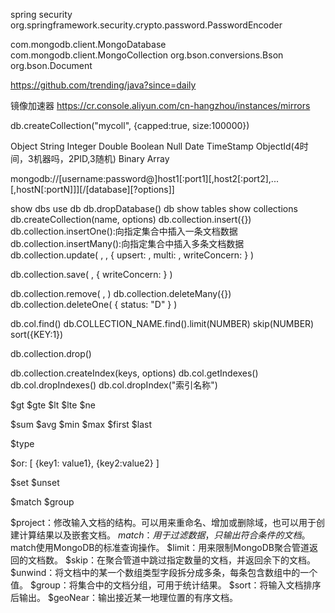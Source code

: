 spring security
org.springframework.security.crypto.password.PasswordEncoder

com.mongodb.client.MongoDatabase
com.mongodb.client.MongoCollection
org.bson.conversions.Bson
org.bson.Document


https://github.com/trending/java?since=daily


镜像加速器
https://cr.console.aliyun.com/cn-hangzhou/instances/mirrors


db.createCollection("mycoll", {capped:true, size:100000})

Object
String
Integer
Double
Boolean
Null
Date
TimeStamp
ObjectId(4时间，3机器吗，2PID,3随机)
Binary
Array


mongodb://[username:password@]host1[:port1][,host2[:port2],...[,hostN[:portN]]][/[database][?options]]


show dbs
use db
db.dropDatabase()
db
show tables
show collections
db.createCollection(name, options)
db.collection.insert({})
db.collection.insertOne():向指定集合中插入一条文档数据
db.collection.insertMany():向指定集合中插入多条文档数据
db.collection.update(
   <query>,
   <update>,
   {
     upsert: <boolean>,
     multi: <boolean>,
     writeConcern: <document>
   }
)

db.collection.save(
   <document>,
   {
     writeConcern: <document>
   }
)

db.collection.remove(
   <query>,
   <justOne>
)
db.collection.deleteMany({})
db.collection.deleteOne( { status: "D" } )

db.col.find()
db.COLLECTION_NAME.find().limit(NUMBER)
skip(NUMBER)
sort({KEY:1})

db.collection.drop()

db.collection.createIndex(keys, options)
db.col.getIndexes()
db.col.dropIndexes()
db.col.dropIndex("索引名称")


$gt
$gte
$lt
$lte
$ne

$sum
$avg
$min
$max
$first
$last

$type

 $or: [
         {key1: value1}, {key2:value2}
      ]

$set
$unset


$match
$group


$project：修改输入文档的结构。可以用来重命名、增加或删除域，也可以用于创建计算结果以及嵌套文档。
$match：用于过滤数据，只输出符合条件的文档。$match使用MongoDB的标准查询操作。
$limit：用来限制MongoDB聚合管道返回的文档数。
$skip：在聚合管道中跳过指定数量的文档，并返回余下的文档。
$unwind：将文档中的某一个数组类型字段拆分成多条，每条包含数组中的一个值。
$group：将集合中的文档分组，可用于统计结果。
$sort：将输入文档排序后输出。
$geoNear：输出接近某一地理位置的有序文档。